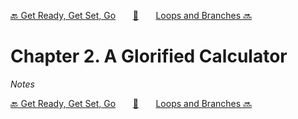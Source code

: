[🔙 Get Ready, Get Set, Go][previous-chapter]&nbsp;&nbsp;&nbsp;&nbsp;&nbsp;&nbsp;&nbsp;[🏡][readme]&nbsp;&nbsp;&nbsp;&nbsp;&nbsp;&nbsp;&nbsp;[Loops and Branches 🔜][upcoming-chapter]

# Chapter 2. A Glorified Calculator

_Notes_

[🔙 Get Ready, Get Set, Go][previous-chapter]&nbsp;&nbsp;&nbsp;&nbsp;&nbsp;&nbsp;&nbsp;[🏡][readme]&nbsp;&nbsp;&nbsp;&nbsp;&nbsp;&nbsp;&nbsp;[Loops and Branches 🔜][upcoming-chapter]

[readme]: README.md
[previous-chapter]: ch01-get-ready-get-set-go.md
[upcoming-chapter]: ch03-loops-and-branches.md